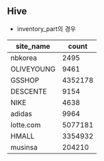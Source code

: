 ## Hive
* inventory_part의 경우
	
 site_name | count
 ----------|---
nbkorea|2495
OLIVEYOUNG|9461
GSSHOP|4352178
DESCENTE|9154
NIKE|4638
adidas|9964
lotte.com|5077181
HMALL|3354932
musinsa|204210
